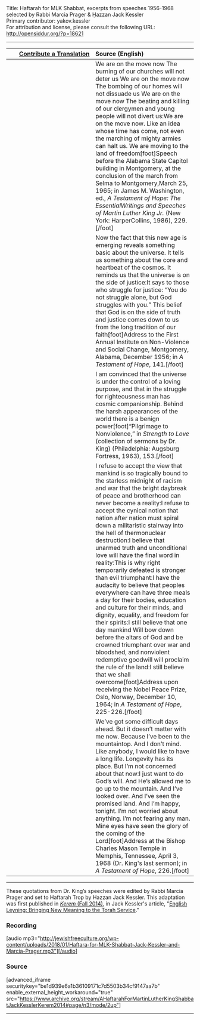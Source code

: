 <html>
<head></head>
<body>
Title: Haftarah for MLK Shabbat, excerpts from speeches 1956-1968 selected by Rabbi Marcia Prager & Ḥazzan Jack Kessler<br />
Primary contributor: yakov.kessler<br />
For attribution and license, please consult the following URL: <a href="http://opensiddur.org/?p=18621">http://opensiddur.org/?p=18621</a>
<p />
<hr />

<table style="margin-left: auto;margin-right: auto;" class="draggable">
<thead><tr><th id="x" style="text-align: right;"><a href="/contributing/upload/">Contribute a Translation</a></th><th style="text-align: left;">Source (English)</th></tr></thead>
<tbody>
<tr>
<td style="vertical-align:top;" width="46%">
<div class="liturgy"><span lang="he">

</span></div></td>

<td style="vertical-align:top;"><div class="english">
We are on the move now
The burning of our churches will not deter us
We are on the move now
The bombing of our homes will not dissuade us
We are on the move now
The beating and killing of our clergymen and young people
will not divert us׃
We are on the move now. Like an idea whose time has come,
not even the marching of mighty armies can halt us.
We are moving to the land of freedom׃[foot]Speech before the Alabama State Capitol building in Montgomery, at the conclusion of the march from Selma to Montgomery,March 25, 1965; in James M. Washington, ed., <em>A Testament of Hope: The EssentialWritings and Speeches of Martin Luther King Jr.</em> (New York: HarperCollins, 1986), 229.[/foot] 
</div></td></tr>


<tr><td style="vertical-align:top;" width="46%">
<div class="liturgy"><span lang="he">

</span></div></td>

<td style="vertical-align:top;"><div class="english">
Now the fact that this new age is emerging
reveals something basic about the universe.
It tells us something about the core and heartbeat of the cosmos.
It reminds us that the universe is on the side of justice׃
It says to those who struggle for justice:
“You do not struggle alone, but God struggles with you.”
This belief that God is on the side of truth and justice
comes down to us from the long tradition of our faith׃[foot]Address to the First Annual Institute on Non-Violence and Social Change,
Montgomery, Alabama, December 1956; in <em>A Testament of Hope</em>, 141.[/foot]
</div></td></tr>


<tr><td style="vertical-align:top;" width="46%">
<div class="liturgy"><span lang="he">

</span></div></td>

<td style="vertical-align:top;"><div class="english">
I am convinced that the universe
is under the control of a loving purpose,
and that in the struggle for righteousness
man has cosmic companionship.
Behind the harsh appearances of the world there is a benign power׃[foot]“Pilgrimage to Nonviolence,” in <em>Strength to Love</em> (collection of sermons by Dr. King) (Philadelphia: Augsburg Fortress, 1963), 153.[/foot]
</div></td></tr>


<tr><td style="vertical-align:top;" width="46%">
<div class="liturgy"><span lang="he">

</span></div></td>

<td style="vertical-align:top;"><div class="english">
I refuse to accept the view
that mankind is so tragically bound
to the starless midnight of racism and war
that the bright daybreak of peace and brotherhood
can never become a reality׃
I refuse to accept the cynical notion
that nation after nation
must spiral down a militaristic stairway
into the hell of thermonuclear destruction׃
I believe that unarmed truth and unconditional love
will have the final word in reality׃
This is why right temporarily defeated
is stronger than evil triumphant׃
I have the audacity to believe
that peoples everywhere
can have three meals a day for their bodies,
education and culture for their minds,
and dignity, equality, and freedom for their spirits׃
I still believe that one day mankind
Will bow down before the altars of God
and be crowned triumphant over war and bloodshed,
and nonviolent redemptive goodwill
will proclaim the rule of the land׃
I still believe that we shall overcome׃[foot]Address upon receiving the Nobel Peace Prize, Oslo, Norway, December 10, 1964; in <em>A
Testament of Hope</em>, 225-226.[/foot]
</div></td></tr>


<tr><td style="vertical-align:top;" width="46%">
<div class="liturgy"><span lang="he">

</span></div></td>

<td style="vertical-align:top;"><div class="english">
We’ve got some difficult days ahead.
But it doesn’t matter with me now.
Because I’ve been to the mountaintop.
And I don’t mind.
Like anybody, I would like to have a long life.
Longevity has its place.
But I’m not concerned about that now׃
I just want to do God’s will.
And He’s allowed me to go up to the mountain.
And I’ve looked over. And I’ve seen the promised land.
And I’m happy, tonight.
I’m not worried about anything. I’m not fearing any man.
Mine eyes have seen the glory of the coming of the Lord<span class="hebrew">׃</span>[foot]Address at the Bishop Charles Mason Temple in Memphis, Tennessee, April 3, 1968 (Dr.
King's last sermon); in <em>A Testament of Hope</em>, 226.[/foot]
</div>
</td></tr></tbody></table>

<hr >

These quotations from Dr. King’s speeches were edited by Rabbi Marcia Prager and set to Haftarah Trop by Hazzan Jack Kessler. This adaptation was first published in <a href="http://kerem.org/final-issue-14/"><em>Kerem</em> (Fall 2014)</a>, in Jack Kessler's article, "<a href="http://kerem.org/wp-content/uploads/2014/12/Kessler-Final-PDF.pdf">English Leyning: Bringing New Meaning to the Torah Service</a>."

<h3>Recording</h3>

[audio mp3="http://jewishfreeculture.org/wp-content/uploads/2018/01/Haftara-for-MLK-Shabbat-Jack-Kessler-and-Marcia-Prager.mp3"][/audio]

<h3>Source</h3>

[advanced_iframe securitykey="be1d939e6a1b36109171c7d5503b34cf9147aa7b" enable_external_height_workaround="true" src="https://www.archive.org/stream/AHaftarahForMartinLutherKingShabbatJackKesslerKerem2014#page/n3/mode/2up"]

<hr />

&nbsp;
</body>
</html>